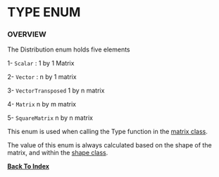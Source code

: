 # TYPE ENUM

### OVERVIEW

The Distribution enum holds five elements

1- ```Scalar``` : 1 by 1 Matrix

2- ```Vector``` : n by 1 matrix

3- ```VectorTransposed``` 1 by n matrix

4- ```Matrix``` n by m matrix

5- ```SquareMatrix``` n by n matrix
		
This enum is used when calling the Type function in the [matrix class](https://github.com/void-intelligence/Nomad/blob/master/docs/Matrix.md).

The value of this enum is always calculated based on the shape of the matrix, and within the [shape class](https://github.com/void-intelligence/Nomad/blob/master/docs/Shape.md).

[**Back To Index**](https://github.com/void-intelligence/Nomad/blob/master/docs/README.md)
